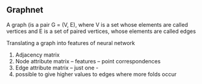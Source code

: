 ## Graphnet

A graph (is a pair G = (V, E), where V is a set whose elements are called vertices 
 and E is a set of paired vertices, whose elements are called edges 

Translating a graph into features of neural network
1. Adjacency matrix
2. Node attribute matrix – features – point correspondences 
3. Edge attribute matrix – just one  -
4. possible to give higher values to edges where more folds occur
